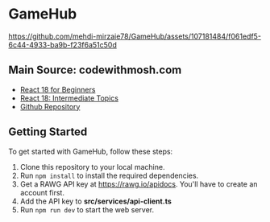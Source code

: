 # GameHub

https://github.com/mehdi-mirzaie78/GameHub/assets/107181484/f061edf5-6c44-4933-ba9b-f23f6a51c50d

## Main Source: codewithmosh.com
- [React 18 for Beginners](https://codewithmosh.com/p/ultimate-react-part1)
- [React 18: Intermediate Topics](https://codewithmosh.com/p/ultimate-react-part2)
- [Github Repository](https://github.com/mosh-hamedani/game-hub)

## Getting Started

To get started with GameHub, follow these steps:

1. Clone this repository to your local machine.
2. Run `npm install` to install the required dependencies.
3. Get a RAWG API key at https://rawg.io/apidocs. You'll have to create an account first. 
4. Add the API key to **src/services/api-client.ts**
5. Run `npm run dev` to start the web server. 


